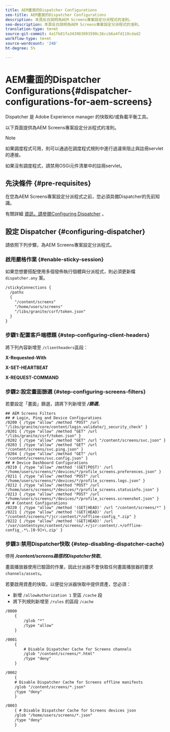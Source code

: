 ```yaml
---
title: AEM畫面的Dispatcher Configurations
seo-title: AEM畫面的Dispatcher Configurations
description: 本頁反白說明為AEM Screens專案設定分派程式的准則。
seo-description: 本頁反白說明為AEM Screens專案設定分派程式的准則。
translation-type: tm+mt
source-git-commit: 4a1fb81fa343983093590c36ccb6a4fd110cdad2
workflow-type: tm+mt
source-wordcount: '248'
ht-degree: 5%

---
```



# AEM畫面的Dispatcher Configurations{#dispatcher-configurations-for-aem-screens}

Dispatcher 是 Adobe Experience manager 的快取和/或負載平衡工具。

以下頁面提供為AEM Screens專案設定分派程式的准則。

>[!NOTE]
>
>如果調度程式可用，則可以通過在調度程式規則中進行過濾來阻止與註冊servlet的連接。
>
>如果沒有調度程式，請禁用OSGi元件清單中的註冊servlet。

## 先決條件 {#pre-requisites}

在您為AEM Screens專案設定分派程式之前，您必須具備Dispatcher的先前知識。

有關詳細 [資訊，請參閱Configuring Dispatcher](https://docs.adobe.com/content/help/en/experience-manager-dispatcher/using/configuring/dispatcher-configuration.html) 。

## 設定 Dispatcher {#configuring-dispatcher}

請依照下列步驟，為AEM Screens專案設定分派程式。

### 啟用嚴格作業 {#enable-sticky-session}

如果您想要搭配使用多個發佈執行個體與分派程式，則必須更新檔 `dispatcher.any` 案。

```xml
/stickyConnections {
  /paths
  {
    "/content/screens"
    "/home/users/screens"
    "/libs/granite/csrf/token.json"
  }
}
```

### 步驟1:配置客戶端標題 {#step-configuring-client-headers}

將下列內容新增至 `/clientheaders`區段：

**X-Requested-With**

**X-SET-HEARTBEAT**

**X-REQUEST-COMMAND**

### 步驟2:設定畫面篩選 {#step-configuring-screens-filters}

若要設定「畫面」篩選，請將下列新增至 ***/篩選***。

```
## AEM Screens Filters
## # Login, Ping and Device Configurations
/0200 { /type "allow" /method "POST" /url "/libs/granite/core/content/login.validate/j_security_check" }
/0201 { /type "allow" /method "GET" /url "/libs/granite/csrf/token.json" }
/0202 { /type "allow" /method "GET" /url "/content/screens/svc.json" }
/0203 { /type "allow" /method "GET" /url "/content/screens/svc.ping.json" }
/0204 { /type "allow" /method "GET" /url "/content/screens/svc.config.json" }
## # Device Dashboard Configurations
/0210 { /type "allow" /method '(GET|POST)' /url "/home/users/screens/*/devices/*/profile_screens.preferences.json" }
/0211 { /type "allow" /method "POST" /url "/home/users/screens/*/devices/*/profile_screens.logs.json" }
/0212 { /type "allow" /method "POST" /url "/home/users/screens/*/devices/*/profile_screens.statusinfo.json" }
/0213 { /type "allow" /method "POST" /url "/home/users/screens/*/devices/*/profile_screens.screenshot.json" }
## # Content Configurations
/0220 { /type "allow" /method '(GET|HEAD)' /url "/content/screens/*" }
/0221 { /type "allow" /method '(GET|HEAD)' /url "/content/screens/*/jcr:content/*/offline-config_*.zip" }
/0222 { /type "allow" /method '(GET|HEAD)' /url '/var/contentsync/content/screens/.+/jcr:content/.+/offline-config_.*\.[0-9]+\.zip' }
```

### 步驟3:禁用Dispatcher快取 {#step-disabling-dispatcher-cache}

停用 ***/content/screens路徑的Dispatcher快取***。

畫面播放器使用已驗證的作業，因此分派器不會快取任何畫面播放器的要求 `channels/assets`。

若要啟用資產的快取，以便從分派器快取中提供資產，您必須：

* 新增 `/allowAuthorization 1` 至區 `/cache` 段
* 將下列規則新增至 `/rules` 的區段 `/cache`

```xml
/0000
    {
        /glob "*"
        /type "allow"
    }   

/0001
    {
        # Disable Dispatcher Cache for Screens channels
        /glob "/content/screens/*.html"
        /type "deny" 
    }

/0002
    {
    # Disable Dispatcher Cache for Screens offline manifests
    /glob "/content/screens/*.json"
    /type "deny"
    }

/0003
    { # Disable Dispatcher Cache for Screens devices json 
    /glob "/home/users/screens/*.json"
    /type "deny"
    }
```

